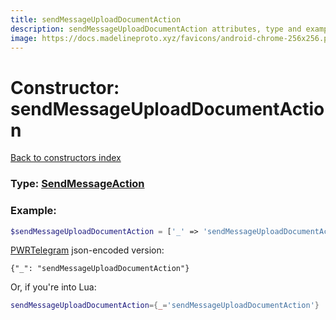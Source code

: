 ```yaml
---
title: sendMessageUploadDocumentAction
description: sendMessageUploadDocumentAction attributes, type and example
image: https://docs.madelineproto.xyz/favicons/android-chrome-256x256.png
---
```

# Constructor: sendMessageUploadDocumentAction  
[Back to constructors index](index.md)






### Type: [SendMessageAction](../types/SendMessageAction.md)


### Example:

```php
$sendMessageUploadDocumentAction = ['_' => 'sendMessageUploadDocumentAction'];
```  

[PWRTelegram](https://pwrtelegram.xyz) json-encoded version:

```
{"_": "sendMessageUploadDocumentAction"}
```


Or, if you're into Lua:

```lua
sendMessageUploadDocumentAction={_='sendMessageUploadDocumentAction'}

```


